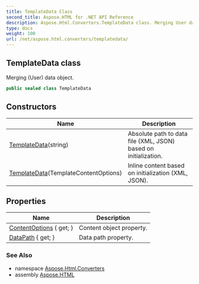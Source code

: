 ```yaml
---
title: TemplateData Class
second_title: Aspose.HTML for .NET API Reference
description: Aspose.Html.Converters.TemplateData class. Merging User data object
type: docs
weight: 100
url: /net/aspose.html.converters/templatedata/
---
```

## TemplateData class

Merging (User) data object.

```csharp
public sealed class TemplateData
```

## Constructors

| Name | Description |
| --- | --- |
| [TemplateData](templatedata/#constructor_1)(string) | Absolute path to data file (XML, JSON) based on initialization. |
| [TemplateData](templatedata/#constructor)(TemplateContentOptions) | Inline content based on initialization (XML, JSON). |

## Properties

| Name | Description |
| --- | --- |
| [ContentOptions](../../aspose.html.converters/templatedata/contentoptions/) { get; } | Content object property. |
| [DataPath](../../aspose.html.converters/templatedata/datapath/) { get; } | Data path property. |

### See Also

* namespace [Aspose.Html.Converters](../../aspose.html.converters/)
* assembly [Aspose.HTML](../../)
